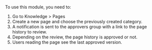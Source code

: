 To use this module, you need to:

1.  Go to Knowledge \> Pages
2.  Create a new page and choose the previously created category.
3.  A notification is sent to the approvers group with a link to the
    page history to review.
4.  Depending on the review, the page history is approved or not.
5.  Users reading the page see the last approved version.
